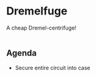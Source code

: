 Dremelfuge
========================================
A cheap Dremel-centrifuge!
<br>
<br>

## Agenda
- Secure entire circuit into case